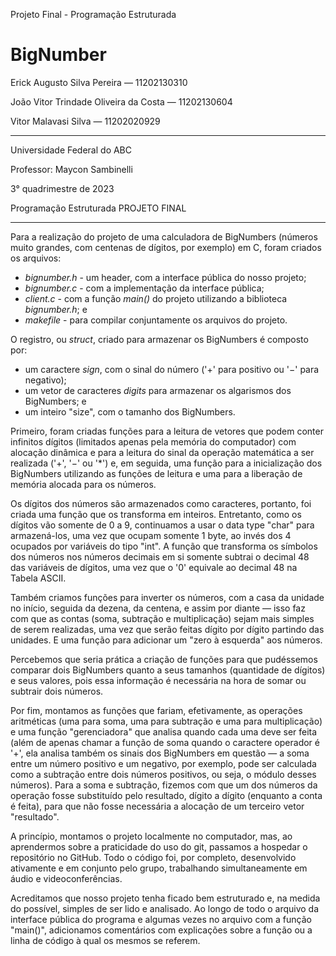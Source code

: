 Projeto Final - Programação Estruturada

# BigNumber

Erick Augusto Silva Pereira — 11202130310

João Vitor Trindade Oliveira da Costa — 11202130604

Vitor Malavasi Silva — 11202020929
___

Universidade Federal do ABC

Professor: Maycon Sambinelli

3° quadrimestre de 2023

Programação Estruturada PROJETO FINAL
___

Para a realização do projeto de uma calculadora de BigNumbers (números muito grandes, com centenas de dígitos, por exemplo) em C, foram criados os arquivos:

- _bignumber.h_ - um header, com a interface pública do nosso projeto;
- _bignumber.c_ - com a implementação da interface pública;
- _client.c_ - com a função _main()_ do projeto utilizando a biblioteca _bignumber.h_; e
- _makefile_ - para compilar conjuntamente os arquivos do projeto.

O registro, ou _struct_, criado para armazenar os BigNumbers é composto por:

- um caractere _sign_, com o sinal do número ('+' para positivo ou '−' para negativo);
- um vetor de caracteres _digits_ para armazenar os algarismos dos BigNumbers; e
- um inteiro "size", com o tamanho dos BigNumbers.

Primeiro, foram criadas funções para a leitura de vetores que podem conter infinitos dígitos (limitados apenas pela memória do computador) com alocação dinâmica e para a leitura do sinal da operação matemática a ser realizada ('+', '−' ou '*') e, em seguida, uma função para a inicialização dos BigNumbers utilizando as funções de leitura e uma para a liberação de memória alocada para os números.
 
Os dígitos dos números são armazenados como caracteres, portanto, foi criada uma função que os transforma em inteiros. Entretanto, como os dígitos vão somente de 0 a 9, continuamos a usar o data type "char" para armazená-los, uma vez que ocupam somente 1 byte, ao invés dos 4 ocupados por variáveis do tipo "int". A função que transforma os símbolos dos números nos números decimais em si somente subtrai o decimal 48 das variáveis de dígitos, uma vez que o '0' equivale ao decimal 48 na Tabela ASCII.

Também criamos funções para inverter os números, com a casa da unidade no início, seguida da dezena, da centena, e assim por diante — isso faz com que as contas (soma, subtração e multiplicação) sejam mais simples de serem realizadas, uma vez que serão feitas dígito por dígito partindo das unidades. E uma função para adicionar um "zero à esquerda" aos números.

Percebemos que seria prática a criação de funções para que pudéssemos comparar dois BigNumbers quanto a seus tamanhos (quantidade de dígitos) e seus valores, pois essa informação é necessária na hora de somar ou subtrair dois números.

Por fim, montamos as funções que fariam, efetivamente, as operações aritméticas (uma para soma, uma para subtração e uma para multiplicação) e uma função "gerenciadora" que analisa quando cada uma deve ser feita (além de apenas chamar a função de soma quando o caractere operador é '+', ela analisa também os sinais dos BigNumbers em questão — a soma entre um número positivo e um negativo, por exemplo, pode ser calculada como a subtração entre dois números positivos, ou seja, o módulo desses números). Para a soma e subtração, fizemos com que um dos números da operação fosse substituído pelo resultado, dígito a dígito (enquanto a conta é feita), para que não fosse necessária a alocação de um terceiro vetor "resultado".

A princípio, montamos o projeto localmente no computador, mas, ao aprendermos sobre a praticidade do uso do git, passamos a hospedar o repositório no GitHub. Todo o código foi, por completo, desenvolvido ativamente e em conjunto pelo grupo, trabalhando simultaneamente em áudio e videoconferências.

Acreditamos que nosso projeto tenha ficado bem estruturado e, na medida do possível, simples de ser lido e analisado. Ao longo de todo o arquivo da interface pública do programa e algumas vezes no arquivo com a função "main()", adicionamos comentários com explicações sobre a função ou a linha de código à qual os mesmos se referem.
